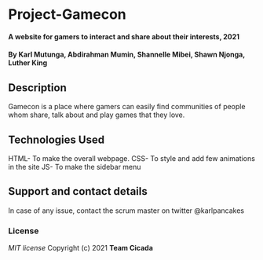 # Project-Gamecon

#### A website for gamers to interact and share about their interests, 2021

#### By **Karl Mutunga, Abdirahman Mumin, Shannelle Mibei, Shawn Njonga, Luther King**

## Description

Gamecon is a place where gamers can easily find communities of people whom share, talk about and play games that they love.

## Technologies Used

HTML- To make the overall webpage.
CSS- To style and add few animations in the site
JS- To make the sidebar menu

## Support and contact details

In case of any issue, contact the scrum master on twitter @karlpancakes

### License

_MIT license_
Copyright (c) 2021 **Team Cicada**
